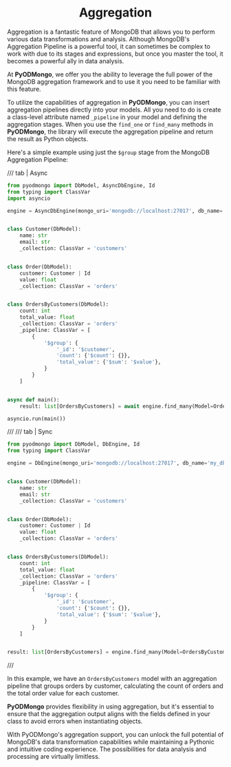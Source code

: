 # <center>Aggregation</center>

Aggregation is a fantastic feature of MongoDB that allows you to perform various data transformations and analysis. Although MongoDB's Aggregation Pipeline is a powerful tool, it can sometimes be complex to work with due to its stages and expressions, but once you master the tool, it becomes a powerful ally in data analysis.

At **PyODMongo**, we offer you the ability to leverage the full power of the MongoDB aggregation framework and to use it you need to be familiar with this feature.

To utilize the capabilities of aggregation in **PyODMongo**, you can insert aggregation pipelines directly into your models. All you need to do is create a class-level attribute named `_pipeline` in your model and defining the aggregation stages. When you use the `find_one` or `find_many` methods in **PyODMongo**, the library will execute the aggregation pipeline and return the result as Python objects.

Here's a simple example using just the `$group` stage from the MongoDB Aggregation Pipeline:

/// tab | Async
```python
from pyodmongo import DbModel, AsyncDbEngine, Id
from typing import ClassVar
import asyncio

engine = AsyncDbEngine(mongo_uri='mongodb://localhost:27017', db_name='my_db')


class Customer(DbModel):
    name: str
    email: str
    _collection: ClassVar = 'customers'


class Order(DbModel):
    customer: Customer | Id
    value: float
    _collection: ClassVar = 'orders'


class OrdersByCustomers(DbModel):
    count: int
    total_value: float
    _collection: ClassVar = 'orders'
    _pipeline: ClassVar = [
        {
            '$group': {
                '_id': '$customer',
                'count': {'$count': {}},
                'total_value': {'$sum': '$value'},
            }
        }
    ]


async def main():
    result: list[OrdersByCustomers] = await engine.find_many(Model=OrdersByCustomers)

asyncio.run(main())
```
///
/// tab | Sync
```python
from pyodmongo import DbModel, DbEngine, Id
from typing import ClassVar

engine = DbEngine(mongo_uri='mongodb://localhost:27017', db_name='my_db')


class Customer(DbModel):
    name: str
    email: str
    _collection: ClassVar = 'customers'


class Order(DbModel):
    customer: Customer | Id
    value: float
    _collection: ClassVar = 'orders'


class OrdersByCustomers(DbModel):
    count: int
    total_value: float
    _collection: ClassVar = 'orders'
    _pipeline: ClassVar = [
        {
            '$group': {
                '_id': '$customer',
                'count': {'$count': {}},
                'total_value': {'$sum': '$value'},
            }
        }
    ]


result: list[OrdersByCustomers] = engine.find_many(Model=OrdersByCustomers)
```
///

In this example, we have an `OrdersByCustomers` model with an aggregation pipeline that groups orders by customer, calculating the count of orders and the total order value for each customer.

**PyODMongo** provides flexibility in using aggregation, but it's essential to ensure that the aggregation output aligns with the fields defined in your class to avoid errors when instantiating objects.

With PyODMongo's aggregation support, you can unlock the full potential of MongoDB's data transformation capabilities while maintaining a Pythonic and intuitive coding experience. The possibilities for data analysis and processing are virtually limitless.